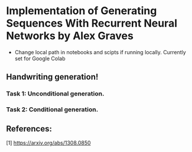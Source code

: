 # Implementation of Generating Sequences With Recurrent Neural Networks by Alex Graves
 
 
 * Change local path in notebooks and scipts if running locally. Currently set for Google Colab
 
## Handwriting generation!

### Task 1: Unconditional generation.

### Task 2: Conditional generation.


## References:
 [1] https://arxiv.org/abs/1308.0850
